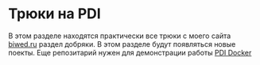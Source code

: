 # Трюки на PDI

В этом разделе находятся практически все трюки с моего сайта [biwed.ru](http://biwed.ru) раздел добряки. В этом разделе будут появляться новые поекты. Еще репозитарий нужен для демонстрации работы [PDI Docker](https://github.com/biwed/PDI_docker.git) 